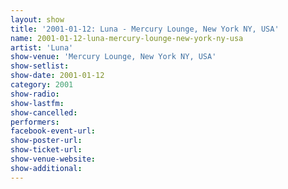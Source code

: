 ```yaml
---
layout: show
title: '2001-01-12: Luna - Mercury Lounge, New York NY, USA'
name: 2001-01-12-luna-mercury-lounge-new-york-ny-usa
artist: 'Luna'
show-venue: 'Mercury Lounge, New York NY, USA'
show-setlist: 
show-date: 2001-01-12
category: 2001
show-radio: 
show-lastfm: 
show-cancelled: 
performers: 
facebook-event-url: 
show-poster-url: 
show-ticket-url: 
show-venue-website: 
show-additional: 
---
```


